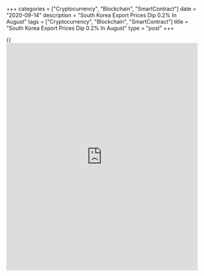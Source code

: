 +++
categories = ["Cryptocurrency", "Blockchain", "SmartContract"]
date = "2020-09-14"
description = "South Korea Export Prices Dip 0.2% In August"
tags = ["Cryptocurrency", "Blockchain", "SmartContract"]
title = "South Korea Export Prices Dip 0.2% In August"
type = "post"
+++

{{<iframe id="large-banner" src="https://www.bounty.group/#slide=28.0" width="100%" height="600" scrolling="no" style="border: 0px solid rgb(216, 221, 230); border-radius: 3px;">}}

Export prices in South Korea were down 0.2 percent on month in August,
the Bank of Korea said on Tuesday - after rising 0.1 percent in July.

On a yearly basis, export prices dropped 6.8 percent after sliding 5.3
percent in the previous month.

Agricultural and forestry exports added 0.1 percent on month and fell
3.5 percent on year, while manufacturing products were down 0.2 percent
on month and 6.8 percent on year.

Import prices fell 1.1 percent on month after losing 0.8 percent in
July, and they were down 10.5 percent on year after dropping 8.9 percent
a month earlier.

For comments and feedback [contact](https://www.playgroundfx.com/contact/): editorial@rtt[news](https://www.letsplayfx.com/blog/forex-news-website/).com

[Economic News][1]

 **What parts of the world are seeing the best (and worst) economic
performances lately? Click[here][2] to check out our [Econ Scorecard][2]
and find out! See up-to-the-moment [ranking](https://www.playgroundfx.com/blog/crypto-exchange-ranking/)s for the best and worst
performers in [GDP][3], [unemployment rate][4], [inflation][5] and much
more.**

   1. www.rtt[news](https://www.letsplayfx.com/blog/forex-news-website/).com/Content/EconomicNews.aspx
   2. www.rtt[news](https://www.letsplayfx.com/blog/forex-news-website/).com/economic-scorecard/world-rank/PPI/highest-performance.aspx
   3. www.rtt[news](https://www.letsplayfx.com/blog/forex-news-website/).com/economic-scorecard/world-rank/GDP/highest-performance.aspx
   4. www.rtt[news](https://www.letsplayfx.com/blog/forex-news-website/).com/economic-scorecard/world-rank/unemployment-rate/lowest-performance.aspx
   5. www.rtt[news](https://www.letsplayfx.com/blog/forex-news-website/).com/economic-scorecard/world-rank/CPI/highest-performance.aspx